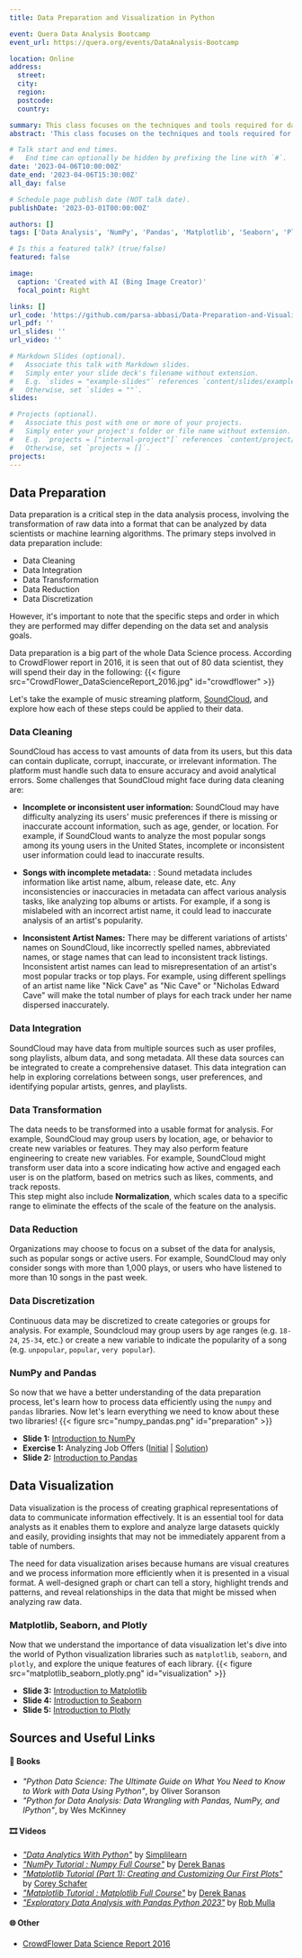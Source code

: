 ```yaml
---
title: Data Preparation and Visualization in Python

event: Quera Data Analysis Bootcamp
event_url: https://quera.org/events/DataAnalysis-Bootcamp

location: Online
address:
  street: 
  city: 
  region: 
  postcode: 
  country: 

summary: This class focuses on the techniques and tools required for data preparation and data visualization in python.
abstract: 'This class focuses on the techniques and tools required for data preparation and data visualization in python. Specifically, it will cover the usage of libraries such as `numpy`, `pandas`, `matplotlib`, `seaborn`, and `plotly`, which are essential for handling data manipulation and visualization tasks in various domains. The class aims to equip learners with the fundamental skills and knowledge needed to work with data effectively and efficiently. '

# Talk start and end times.
#   End time can optionally be hidden by prefixing the line with `#`.
date: '2023-04-06T10:00:00Z'
date_end: '2023-04-06T15:30:00Z'
all_day: false

# Schedule page publish date (NOT talk date).
publishDate: '2023-03-01T00:00:00Z'

authors: []
tags: ['Data Analysis', 'NumPy', 'Pandas', 'Matplotlib', 'Seaborn', 'Plotly', 'Data Wrangling', 'Data Visualization']

# Is this a featured talk? (true/false)
featured: false

image:
  caption: 'Created with AI (Bing Image Creator)'
  focal_point: Right

links: []
url_code: 'https://github.com/parsa-abbasi/Data-Preparation-and-Visualization-in-Python'
url_pdf: ''
url_slides: ''
url_video: ''

# Markdown Slides (optional).
#   Associate this talk with Markdown slides.
#   Simply enter your slide deck's filename without extension.
#   E.g. `slides = "example-slides"` references `content/slides/example-slides.md`.
#   Otherwise, set `slides = ""`.
slides: 

# Projects (optional).
#   Associate this post with one or more of your projects.
#   Simply enter your project's folder or file name without extension.
#   E.g. `projects = ["internal-project"]` references `content/project/deep-learning/index.md`.
#   Otherwise, set `projects = []`.
projects:
---
```


## Data Preparation

Data preparation is a critical step in the data analysis process, involving the transformation of raw data into a format that can be analyzed by data scientists or machine learning algorithms. The primary steps involved in data preparation include:

* Data Cleaning
* Data Integration
* Data Transformation
* Data Reduction
* Data Discretization

However, it's important to note that the specific steps and order in which they are performed may differ depending on the data set and analysis goals.

Data preparation is a big part of the whole Data Science process. According to CrowdFlower report in 2016, it is seen that out of 80 data scientist, they will spend their day in the following:
{{< figure src="CrowdFlower_DataScienceReport_2016.jpg" id="crowdflower" >}}

Let's take the example of music streaming platform, [SoundCloud](https://soundcloud.com/), and explore how each of these steps could be applied to their data.

### Data Cleaning

SoundCloud has access to vast amounts of data from its users, but this data can contain duplicate, corrupt, inaccurate, or irrelevant information. The platform must handle such data to ensure accuracy and avoid analytical errors. Some challenges that SoundCloud might face during data cleaning are:

* **Incomplete or inconsistent user information:** SoundCloud may have difficulty analyzing its users' music preferences if there is missing or inaccurate account information, such as age, gender, or location. For example, if SoundCloud wants to analyze the most popular songs among its young users in the United States, incomplete or inconsistent user information could lead to inaccurate results.

* **Songs with incomplete metadata:** :  Sound metadata includes information like artist name, album, release date, etc. Any inconsistencies or inaccuracies in metadata can affect various analysis tasks, like analyzing top albums or artists. For example, if a song is mislabeled with an incorrect artist name, it could lead to inaccurate analysis of an artist's popularity.

* **Inconsistent Artist Names:** There may be different variations of artists' names on SoundCloud, like incorrectly spelled names, abbreviated names, or stage names that can lead to inconsistent track listings. Inconsistent artist names can lead to misrepresentation of an artist's most popular tracks or top plays. For example, using different spellings of an artist name like "Nick Cave" as "Nic Cave" or "Nicholas Edward Cave" will make the total number of plays for each track under her name dispersed inaccurately.

### Data Integration
SoundCloud may have data from multiple sources such as user profiles, song playlists, album data, and song metadata. All these data sources can be integrated to create a comprehensive dataset. This data integration can help in exploring correlations between songs, user preferences, and identifying popular artists, genres, and playlists.

### Data Transformation
The data needs to be transformed into a usable format for analysis. For example, SoundCloud may group users by location, age, or behavior to create new variables or features. They may also perform feature engineering to create new variables. For example, SoundCloud might transform user data into a score indicating how active and engaged each user is on the platform, based on metrics such as likes, comments, and track reposts.   
This step might also include **Normalization**, which scales data to a specific range to eliminate the effects of the scale of the feature on the analysis.

### Data Reduction
Organizations may choose to focus on a subset of the data for analysis, such as popular songs or active users. For example, SoundCloud may only consider songs with more than 1,000 plays, or users who have listened to more than 10 songs in the past week.

### Data Discretization
Continuous data may be discretized to create categories or groups for analysis. For example, Soundcloud may group users by age ranges (e.g. `18-24`, `25-34`, etc.) or create a new variable to indicate the popularity of a song (e.g. `unpopular`, `popular`, `very popular`).

### NumPy and Pandas
So now that we have a better understanding of the data preparation process, let's learn how to process data efficiently using the `numpy` and `pandas` libraries. 
Now let's learn everything we need to know about these two libraries!
{{< figure src="numpy_pandas.png" id="preparation" >}}

* **Slide 1:** [Introduction to NumPy](/slides/numpy/)
* **Exercise 1:** Analyzing Job Offers ([Initial](https://github.com/parsa-abbasi/Data-Preparation-and-Visualization-in-Python/blob/main/numpy_job_offers_init.ipynb) | [Solution](https://github.com/parsa-abbasi/Data-Preparation-and-Visualization-in-Python/blob/main/numpy_job_offers_solution.ipynb))
* **Slide 2:** [Introduction to Pandas](/slides/pandas/)

## Data Visualization
Data visualization is the process of creating graphical representations of data to communicate information effectively. It is an essential tool for data analysts as it enables them to explore and analyze large datasets quickly and easily, providing insights that may not be immediately apparent from a table of numbers.

The need for data visualization arises because humans are visual creatures and we process information more efficiently when it is presented in a visual format. A well-designed graph or chart can tell a story, highlight trends and patterns, and reveal relationships in the data that might be missed when analyzing raw data.

### Matplotlib, Seaborn, and Plotly

Now that we understand the importance of data visualization let's dive into the world of Python visualization libraries such as `matplotlib`, `seaborn`, and `plotly`, and explore the unique features of each library.
{{< figure src="matplotlib_seaborn_plotly.png" id="visualization" >}}

* **Slide 3:** [Introduction to Matplotlib](/slides/matplotlib/)
* **Slide 4:** [Introduction to Seaborn](/slides/seaborn/)
* **Slide 5:** [Introduction to Plotly](/slides/plotly/)

## Sources and Useful Links
#### 📖 Books
* *"Python Data Science: The Ultimate Guide on What You Need to Know to Work with Data Using Python"*, by Oliver Soranson
* *"Python for Data Analysis: Data Wrangling with Pandas, NumPy, and IPython"*, by Wes McKinney
#### 🎞️ Videos
* [*"Data Analytics With Python"*](https://youtu.be/W1dzfYW4-KQ) by [Simplilearn](https://www.youtube.com/@SimplilearnOfficial)
* [*"NumPy Tutorial : Numpy Full Course"*](https://youtu.be/8Y0qQEh7dJg) by [Derek Banas](https://www.youtube.com/@derekbanas)
* [*"Matplotlib Tutorial (Part 1): Creating and Customizing Our First Plots"*](https://youtu.be/UO98lJQ3QGI) by [Corey Schafer](https://www.youtube.com/@coreyms)
* [*"Matplotlib Tutorial : Matplotlib Full Course"*](https://youtu.be/wB9C0Mz9gSo) by [Derek Banas](https://www.youtube.com/@derekbanas)
* [*"Exploratory Data Analysis with Pandas Python 2023"*](https://youtu.be/xi0vhXFPegw) by [Rob Mulla](https://www.youtube.com/@robmulla)

#### 🌐 Other
* [CrowdFlower Data Science Report 2016](https://visit.figure-eight.com/rs/416-ZBE-142/images/CrowdFlower_DataScienceReport_2016.pdf)